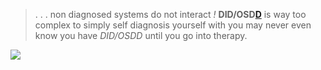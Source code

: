 > .  . . non diagnosed systems do not interact *!* **DID/OSD[D](https://did-research.org/)** is way too complex to simply self diagnosis yourself with you may never even know you have *DID/OSDD* until you go into therapy.


 ![](https://i.pinimg.com/564x/c7/97/b6/c797b6001357a032762618a3074751d1.jpg)
 
